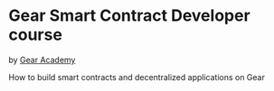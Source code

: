 # Gear Smart Contract Developer course
by [Gear Academy](https://academy.gear.foundation/)

How to build smart contracts and decentralized applications on Gear

